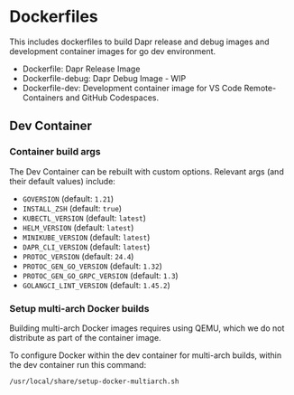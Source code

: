# Dockerfiles

This includes dockerfiles to build Dapr release and debug images and development container images for go dev environment.

* Dockerfile: Dapr Release Image
* Dockerfile-debug: Dapr Debug Image - WIP
* Dockerfile-dev: Development container image for VS Code Remote-Containers and GitHub Codespaces.

## Dev Container

### Container build args

The Dev Container can be rebuilt with custom options. Relevant args (and their default values) include:

* `GOVERSION` (default: `1.21`)
* `INSTALL_ZSH` (default: `true`)
* `KUBECTL_VERSION` (default: `latest`)
* `HELM_VERSION` (default: `latest`)
* `MINIKUBE_VERSION` (default: `latest`)
* `DAPR_CLI_VERSION` (default: `latest`)
* `PROTOC_VERSION` (default: `24.4`)
* `PROTOC_GEN_GO_VERSION` (default: `1.32`)
* `PROTOC_GEN_GO_GRPC_VERSION` (default: `1.3`)
* `GOLANGCI_LINT_VERSION` (default: `1.45.2`)

### Setup multi-arch Docker builds

Building multi-arch Docker images requires using QEMU, which we do not distribute as part of the container image.

To configure Docker within the dev container for multi-arch builds, within the dev container run this command:

```sh
/usr/local/share/setup-docker-multiarch.sh
```
